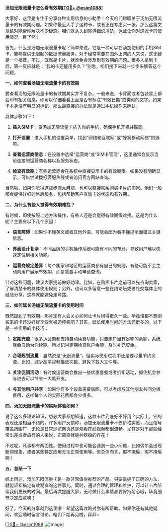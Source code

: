 **汤加无限流量卡怎么看有效期[[TG💪+ @esim1088](https://t.me/s/esim1088)]**

大家好，这里是专注于分享各种实用信息的小助手！今天咱们聊聊关于汤加无限流量卡的有效期问题。如果你最近入手了这种卡，或者正在考虑买一张，那么这篇文章绝对能帮你解决不少疑惑。咱们就从头到尾详细说清楚，保证让你对这张卡的使用情况一目了然！

首先，什么是汤加无限流量卡呢？简单来说，它是一种可以在汤加使用的手机SIM卡，能够提供无限制的数据流量服务。对于经常需要在国外上网的人来说，这无疑是一个福音。不过，既然是卡片，就难免会涉及到有效期的问题。很多人拿到卡后，第一反应就是：“我的卡还能用多久？”别急，咱们接下来就一步步来解答这个问题。

**一、如何查看汤加无限流量卡的有效期**

要查看汤加无限流量卡的有效期其实并不复杂。一般来说，卡背面或者包装盒上都会印有相关信息。你可以仔细看看上面是否有标注“有效日期”或类似的文字。如果卡本身没有明显的标记，那么最直接的办法就是通过手机操作来确认。

具体步骤如下：

1. **插入SIM卡**：将汤加无限流量卡插入你的手机，确保手机开机并联网。
   
2. **打开设置**：进入手机的设置菜单，找到“网络和互联网”或“蜂窝移动网络”的选项。

3. **查看运营商信息**：在设置中选择“运营商”或“SIM卡管理”，这里通常会显示当前连接的运营商名称以及服务状态。

4. **检查有效期**：有些运营商会在系统中直接显示卡的有效期限。如果没有明确显示，可以尝试拨打客服热线或者访问官方网站查询。

当然啦，如果你觉得这些步骤太麻烦，也可以直接联系购买卡片的商家。他们一般都会提供详细的售后服务，包括帮助客户查询卡的状态和有效期。

**二、为什么有些人觉得有效期难找？**

有时候，即使按照上述方法操作，有些人还是会觉得有效期很难找。这是为什么呢？主要有以下几个原因：

- **语言障碍**：如果你不懂英文或者其他外语，可能会因为看不懂提示而错过关键信息。
  
- **界面设计复杂**：不同品牌的手机操作系统可能有不同的布局，导致用户难以快速定位到相关功能。

- **运营商规定差异**：每个国家和地区的运营商都有自己的规则，有些可能不会主动向用户展示有效期，而是需要手动申请查询。

针对这些问题，建议大家提前做好功课。比如，在购买卡片之前可以先咨询卖家，了解清楚卡的具体使用规则；另外，也可以多留意一些在线论坛或者社交媒体上的经验分享，这样就能避免走弯路。

**三、如何延长汤加无限流量卡的使用时间**

既然提到了有效期，那肯定有人会关心如何让卡片用得更久一些。毕竟谁都不想刚买来的卡还没好好享受就被迫停机吧？其实，延长使用时间的方法还挺多的，以下是一些实用的小技巧：

1. **定期充值**：很多运营商都支持自动续费功能，只要账户里有足够的余额，系统就会自动为你续期。所以记得定期检查账户余额，及时补充资金。

2. **合理规划流量**：虽然说是“无限流量”，但实际使用过程中还是要尽量节约资源。比如，减少高清视频播放次数，避免下载大文件等。

3. **关注促销活动**：有时候运营商会推出一些优惠套餐或者折扣活动，抓住机会参与进去可以节省一大笔开支。

4. **与其他用户共享**：如果你有多个设备需要联网，可以考虑与其他朋友共同分摊费用，这样每个人的实际花费都会少很多。

**四、汤加无限流量卡的实际体验如何？**

说了这么多理论知识，想必大家都想知道，这款卡片到底好不好用？实际上，它的表现还是相当不错的。许多用户反馈称，汤加无限流量卡不仅价格实惠，而且信号覆盖范围广，无论是日常浏览网页还是观看在线视频都很流畅。尤其是对于那些经常出差或者旅行的人来说，它简直就是神器般的存在！

不过呢，凡事都有两面性。使用过程中也可能会遇到一些小问题，比如偶尔会出现断网现象，或者某些特定应用无法正常使用等。但总体而言，瑕不掩瑜，瑕不掩瑜啊！

**五、总结一下**

综上所述，汤加无限流量卡是一款非常值得推荐的产品。只要掌握了正确的方法，就能轻松搞定有效期查询这件事儿。同时，通过合理的管理和维护，可以让卡片陪伴我们更长的时间。最后再次提醒大家，无论做什么事情都要保持耐心哦，毕竟细节决定成败嘛！

好了，今天的分享就到这里啦！希望这篇攻略对你有所帮助。如果你还有其他疑问，欢迎随时留言讨论。咱们下期再见啦，拜拜~

[[TG💪+ @esim1088](https://t.me/s/esim1088) ![Image](https://i.postimg.cc/4NQfJmqS/Snipaste-2025-05-13-00-14-12.png)]